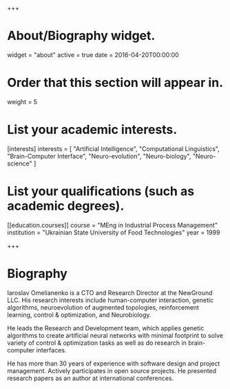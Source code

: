 +++
# About/Biography widget.
widget = "about"
active = true
date = 2016-04-20T00:00:00

# Order that this section will appear in.
weight = 5

# List your academic interests.
[interests]
  interests = [
    "Artificial Intelligence",
    "Computational Linguistics",
    "Brain-Computer Interface",
    "Neuro-evolution",
    "Neuro-biology",
    "Neuro-science"
  ]

# List your qualifications (such as academic degrees).
[[education.courses]]
  course = "MEng in Industrial Process Management"
  institution = "Ukrainian State University of Food Technologies"
  year = 1999

+++

# Biography

Iaroslav Omelianenko is a CTO and Research Director at the NewGround LLC. His research interests include human-computer interaction, genetic algorithms, neuroevolution of augmented topologies, reinforcement learning, control & optimization, and Neurobiology.

He leads the Research and Development team, which applies genetic algorithms to create artificial neural networks with minimal footprint to solve variety of control & optimization tasks as well as do research in brain-computer interfaces.

He has more than 30 years of experience with software design and project management. Actively participates in open source projects. He presented research papers as an author at international conferences.
